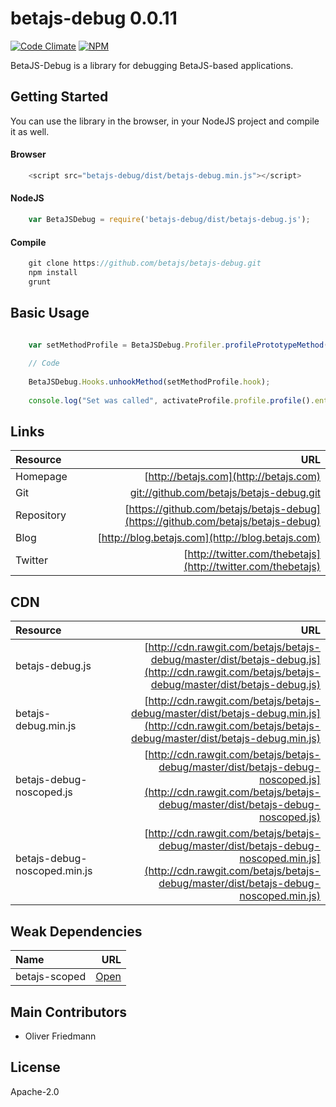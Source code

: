 # betajs-debug 0.0.11
[![Code Climate](https://codeclimate.com/github/betajs/betajs-debug/badges/gpa.svg)](https://codeclimate.com/github/betajs/betajs-debug)
[![NPM](https://img.shields.io/npm/v/betajs-debug.svg?style=flat)](https://www.npmjs.com/package/betajs-debug)


BetaJS-Debug is a library for debugging BetaJS-based applications.



## Getting Started


You can use the library in the browser, in your NodeJS project and compile it as well.

#### Browser

```javascript
	<script src="betajs-debug/dist/betajs-debug.min.js"></script>
``` 

#### NodeJS

```javascript
	var BetaJSDebug = require('betajs-debug/dist/betajs-debug.js');
```

#### Compile

```javascript
	git clone https://github.com/betajs/betajs-debug.git
	npm install
	grunt
```



## Basic Usage


```js

	var setMethodProfile = BetaJSDebug.Profiler.profilePrototypeMethod("set", BetaJS.Properties.Properties); 
	
    // Code
    
    BetaJSDebug.Hooks.unhookMethod(setMethodProfile.hook);
    
    console.log("Set was called", activateProfile.profile.profile().enterCount, "times.");

```



## Links
| Resource   | URL |
| :--------- | --: |
| Homepage   | [http://betajs.com](http://betajs.com) |
| Git        | [git://github.com/betajs/betajs-debug.git](git://github.com/betajs/betajs-debug.git) |
| Repository | [https://github.com/betajs/betajs-debug](https://github.com/betajs/betajs-debug) |
| Blog       | [http://blog.betajs.com](http://blog.betajs.com) | 
| Twitter    | [http://twitter.com/thebetajs](http://twitter.com/thebetajs) | 
 




## CDN
| Resource | URL |
| :----- | -------: |
| betajs-debug.js | [http://cdn.rawgit.com/betajs/betajs-debug/master/dist/betajs-debug.js](http://cdn.rawgit.com/betajs/betajs-debug/master/dist/betajs-debug.js) |
| betajs-debug.min.js | [http://cdn.rawgit.com/betajs/betajs-debug/master/dist/betajs-debug.min.js](http://cdn.rawgit.com/betajs/betajs-debug/master/dist/betajs-debug.min.js) |
| betajs-debug-noscoped.js | [http://cdn.rawgit.com/betajs/betajs-debug/master/dist/betajs-debug-noscoped.js](http://cdn.rawgit.com/betajs/betajs-debug/master/dist/betajs-debug-noscoped.js) |
| betajs-debug-noscoped.min.js | [http://cdn.rawgit.com/betajs/betajs-debug/master/dist/betajs-debug-noscoped.min.js](http://cdn.rawgit.com/betajs/betajs-debug/master/dist/betajs-debug-noscoped.min.js) |




## Weak Dependencies
| Name | URL |
| :----- | -------: |
| betajs-scoped | [Open](https://github.com/betajs/betajs-scoped) |


## Main Contributors

- Oliver Friedmann

## License

Apache-2.0







